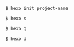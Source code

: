 
```shell
$ hexo init project-name
```

```shell
$ hexo s
```

```shell
$ hexo g
```

```shell
$ hexo d
```
